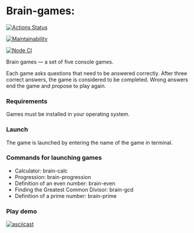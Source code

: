 # Brain-games:
[![Actions Status](https://github.com/igornazim/frontend-project-lvl1/workflows/hexlet-check/badge.svg)](https://github.com/igornazim/frontend-project-lvl1/actions)

[![Maintainability](https://api.codeclimate.com/v1/badges/c157be82097a2b3caa2d/maintainability)](https://codeclimate.com/github/igornazim/frontend-project-lvl1/maintainability)

[![Node CI](https://github.com/igornazim/frontend-project-lvl1/actions/workflows/nodejs.yml/badge.svg)](https://github.com/igornazim/frontend-project-lvl1/actions/workflows/nodejs.yml)

Brain games — a set of five console games.

Each game asks questions that need to be answered correctly. After three correct answers, the game is considered to be completed. Wrong answers end the game and propose to play again.

### Requirements
Games must be installed in your operating system.

### Launch
The game is launched by entering the name of the game in terminal.

### Commands for launching games
- Calculator: brain-calc
- Progression: brain-progression
- Definition of an even number: brain-even
- Finding the Greatest Common Divisor: brain-gcd
- Definition of a prime number: brain-prime

### Play demo
[![asciicast](https://asciinema.org/a/zvOcJiKV3Ky9g9ZzKMC2lnbcl.png)](https://asciinema.org/a/zvOcJiKV3Ky9g9ZzKMC2lnbcl)



